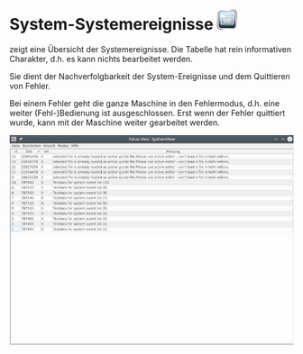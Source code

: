 # System-Systemereignisse ![Meldungen](images/SK_Messages.png)

zeigt eine Übersicht der Systemereignisse. Die Tabelle hat rein informativen Charakter, d.h. es kann nichts bearbeitet werden.

Sie dient der Nachverfolgbarkeit der System-Ereignisse und dem Quittieren von Fehler.

Bei einem Fehler geht die ganze Maschine in den Fehlermodus, d.h. eine weiter (Fehl-)Bedienung ist ausgeschlossen. Erst wenn der Fehler quittiert wurde, kann mit der Maschine weiter gearbeitet werden.

![SysEvents](images/SysEvents.jpg)
